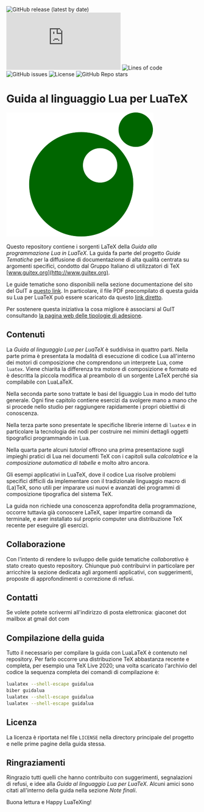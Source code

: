 ![GitHub release (latest by date)](https://img.shields.io/github/v/release/GuITeX/guidalua?label=current%20version)
![GitHub Workflow Status (event)](https://img.shields.io/github/workflow/status/GuITeX/guidalua/Compile%20LuaLaTeX%20main%20file%20guidalua.tex)
![Lines of code](https://img.shields.io/tokei/lines/github/GuITeX/guidalua)
![GitHub issues](https://img.shields.io/github/issues/GuITeX/guidalua)
![License](https://img.shields.io/badge/licence-LPPL%20%3E%3D1.3-green)
![GitHub Repo stars](https://img.shields.io/github/stars/GuITeX/guidalua?style=social)

Guida al linguaggio Lua per LuaTeX
==================================

![logo della guida tematica su Lua per LuaTeX](logoguidalua.svg)

Questo repository contiene i sorgenti LaTeX della *Guida alla programmazione Lua
in LuaTeX*. La guida fa parte del progetto *Guide Tematiche* per la diffusione
di documentazione di alta qualità centrata su argomenti specifici, condotto dal
Gruppo Italiano di utilizzatori di TeX [www.guitex.org](http://www.guitex.org).

Le guide tematiche sono disponibili nella sezione documentazione del sito del
GuIT a [questo link](https://www.guitex.org/home/it/documentazione). In
particolare, il file PDF precompilato di questa guida su Lua per LuaTeX può
essere scaricato da questo
[link diretto](http://www.guitex.org/home/images/doc/GuideGuIT/guidalua.pdf).

Per sostenere questa iniziativa la cosa migliore è associarsi al GuIT
consultando [la pagina web delle tipologie di
adesione](https://guitex.org/home/it/diventa-socio/associarsi-a-guit).

Contenuti
---------

La *Guida al linguaggio Lua per LuaTeX* è suddivisa in quattro parti. Nella
parte prima è presentata la modalità di esecuzione di codice Lua all'interno dei
motori di composizione che comprendono un interprete Lua, come `luatex`. Viene
chiarita la differenza tra motore di composizione e formato ed è descritta la
piccola modifica al preambolo di un sorgente LaTeX perché sia compilabile con
LuaLaTeX.

Nella seconda parte sono trattate le basi del liguaggio Lua in modo del tutto
generale. Ogni fine capitolo contiene esercizi da svolgere mano a mano che si
procede nello studio per raggiungere rapidamente i propri obiettivi di
conoscenza.

Nella terza parte sono presentate le specifiche librerie interne di `luatex` e
in particolare la tecnologia dei nodi per costruire nei mimini dettagli oggetti
tipografici programmando in Lua.

Nella quarta parte alcuni *tutorial* offrono una prima presentazione sugli
impieghi pratici di Lua nei documenti TeX con i capitoli sulla *calcolatrice* e
la *composizione automatica di tabelle* e molto altro ancora.

Gli esempi applicativi in LuaTeX, dove il codice Lua risolve problemi specifici
difficili da implementare con il tradizionale linguaggio macro di (La)TeX, sono
utili per imparare usi nuovi e avanzati dei programmi di composizione
tipografica del sistema TeX.

La guida non richiede una conoscenza approfondita della programmazione, occorre
tuttavia già conoscere LaTeX, saper impartire comandi da terminale, e aver
installato sul proprio computer una distribuzione TeX recente per eseguire gli
esercizi.

Collaborazione
--------------

Con l'intento di rendere lo sviluppo delle guide tematiche *collaborativo* è
stato creato questo repository. Chiunque può contribuirvi in particolare per
arricchire la sezione dedicata agli argomenti applicativi, con suggerimenti,
proposte di approfondimenti o correzione di refusi.

Contatti
--------

Se volete potete scrivermi all'indirizzo di posta elettronica:
giaconet dot mailbox at gmail dot com

Compilazione della guida
------------------------

Tutto il necessario per compilare la guida con LuaLaTeX è contenuto nel
repository. Per farlo occorre una distribuzione TeX abbastanza recente e
completa, per esempio una TeX Live 2020; una volta scaricato l'archivio del
codice la sequenza completa dei comandi di compilazione è:

```bash
lualatex --shell-escape guidalua
biber guidalua
lualatex --shell-escape guidalua
lualatex --shell-escape guidalua
```

Licenza
-------

La licenza è riportata nel file `LICENSE` nella directory principale del
progetto e nelle prime pagine della guida stessa.

Ringraziamenti
--------------

Ringrazio tutti quelli che hanno contribuito con suggerimenti, segnalazioni di
refusi, e idee alla *Guida al linguaggio Lua per LuaTeX*. Alcuni amici sono
citati all'interno della guida nella sezione *Note finali*.

Buona lettura e Happy LuaTeXing!

